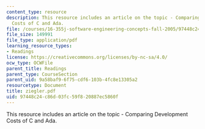 ```yaml
---
content_type: resource
description: This resource includes an article on the topic - Comparing Development
  Costs of C and Ada.
file: /courses/16-355j-software-engineering-concepts-fall-2005/97448c24c86d03fc59f820887ec5860f_ziegler.pdf
file_size: 149991
file_type: application/pdf
learning_resource_types:
- Readings
license: https://creativecommons.org/licenses/by-nc-sa/4.0/
ocw_type: OCWFile
parent_title: Readings
parent_type: CourseSection
parent_uid: 9a58baf9-6f75-cdf6-103b-4fc8e13305a2
resourcetype: Document
title: ziegler.pdf
uid: 97448c24-c86d-03fc-59f8-20887ec5860f
---
```

This resource includes an article on the topic - Comparing Development Costs of C and Ada.